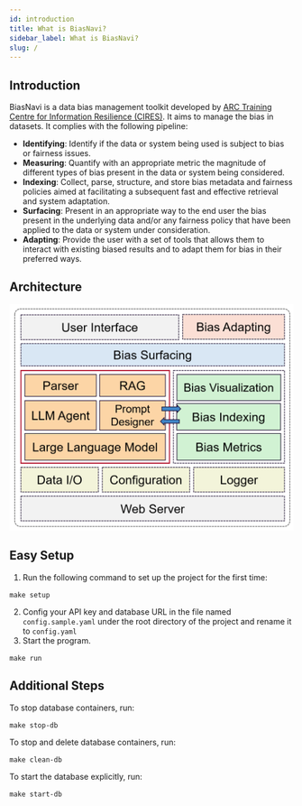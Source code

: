 ```yaml
---
id: introduction
title: What is BiasNavi?
sidebar_label: What is BiasNavi?
slug: /
---
```


## Introduction

BiasNavi is a data bias management toolkit developed by [ARC Training Centre for Information Resilience (CIRES)](https://cires.org.au/). It aims to manage the bias in datasets. It complies with the following pipeline:

+ **Identifying**: Identify if the data or system being used is subject to bias or fairness issues.
+ **Measuring**: Quantify with an appropriate metric the magnitude of different types of bias present in the data or system being considered.
+ **Indexing**: Collect, parse, structure, and store bias metadata and fairness policies aimed at facilitating a subsequent fast and effective retrieval and system adaptation.
+ **Surfacing**: Present in an appropriate way to the end user the bias present in the underlying data and/or any fairness policy that have been applied to the data or system under consideration.
+ **Adapting**: Provide the user with a set of tools that allows them to interact with existing biased results and to adapt them for bias in their preferred ways.

## Architecture

<img src="../asset/img/architecture.png" alt="architecture" width="600">

## Easy Setup

1. Run the following command to set up the project for the first time:
```
make setup
```
2. Config your API key and database URL in the file named `config.sample.yaml` under the root directory of the project and rename it to `config.yaml`
3. Start the program.

```
make run
```

## Additional Steps

To stop database containers, run:

```
make stop-db
```
To stop and delete database containers, run:

```
make clean-db
```

To start the database explicitly, run:

```
make start-db
```


